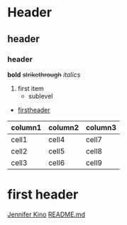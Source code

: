 # Header
## header
### header
**bold**
~~strikethrough~~
_italics_
1. first item 
    * sublevel

* [firstheader](#first-header)

column1 | column2 | column3
--------|---------|-----------
cell1 | cell4 | cell7
cell2 | cell5 | cell8
cell3 | cell6 | cell9

# first header

[Jennifer Kino](http://github.com/jenniferkino)
[README.md](./DAA/README.md)
